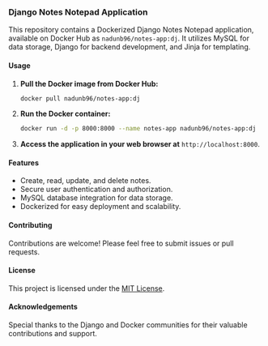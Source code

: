 ### Django Notes Notepad Application

This repository contains a Dockerized Django Notes Notepad application, available on Docker Hub as `nadunb96/notes-app:dj`. It utilizes MySQL for data storage, Django for backend development, and Jinja for templating.

#### Usage

1. **Pull the Docker image from Docker Hub:**

    ```bash
    docker pull nadunb96/notes-app:dj
    ```

2. **Run the Docker container:**

    ```bash
    docker run -d -p 8000:8000 --name notes-app nadunb96/notes-app:dj
    ```

3. **Access the application in your web browser at** `http://localhost:8000`.

#### Features

- Create, read, update, and delete notes.
- Secure user authentication and authorization.
- MySQL database integration for data storage.
- Dockerized for easy deployment and scalability.

#### Contributing

Contributions are welcome! Please feel free to submit issues or pull requests.

#### License

This project is licensed under the [MIT License](LICENSE).

#### Acknowledgements

Special thanks to the Django and Docker communities for their valuable contributions and support.
